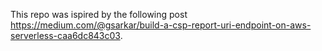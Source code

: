 This repo was ispired by the following post https://medium.com/@gsarkar/build-a-csp-report-uri-endpoint-on-aws-serverless-caa6dc843c03. 


